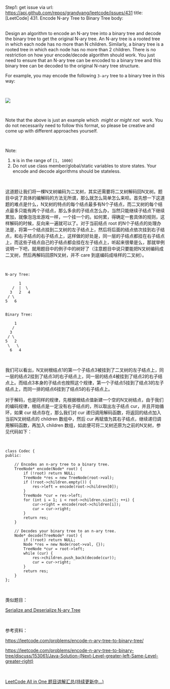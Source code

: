 Step1: get issue via url: https://api.github.com/repos/grandyang/leetcode/issues/431 
 title:[LeetCode] 431. Encode N-ary Tree to Binary Tree 
 body:  
  

Design an algorithm to encode an N-ary tree into a binary tree and decode the binary tree to get the original N-ary tree. An N-ary tree is a rooted tree in which each node has no more than N children. Similarly, a binary tree is a rooted tree in which each node has no more than 2 children. There is no restriction on how your encode/decode algorithm should work. You just need to ensure that an N-ary tree can be encoded to a binary tree and this binary tree can be decoded to the original N-nary tree structure.

For example, you may encode the following `3-ary` tree to a binary tree in this way:

 

![](https://assets.leetcode.com/uploads/2018/10/12/narytreebinarytreeexample.png)

 

Note that the above is just an example which  _might or might not_  work. You do not necessarily need to follow this format, so please be creative and come up with different approaches yourself.

 

Note:

  1. `N` is in the range of `[1, 1000]`
  2. Do not use class member/global/static variables to store states. Your encode and decode algorithms should be stateless.



 

这道题让我们将一棵N叉树编码为二叉树，其实还需要将二叉树解码回N叉树。题目中说了具体的编解码的方法无所谓，那么就怎么简单怎么来呗。首先想一下这道题的难点是什么，N叉树的特点的每个结点最多有N个子结点，而二叉树的每个结点最多只能有两个子结点，那么多余的子结点怎么办，当然只能继续子结点下继续累加，就像泡泡龙游戏一样，一个挂一个的。如何累，得确定一套具体的规则，这样解码的时候，反向来一遍就可以了。对于当前结点 root 的N个子结点的处理办法是，将第一个结点挂到二叉树的左子结点上，然后将后面的结点依次挂到右子结点，和右子结点的右子结点上，这样做的好处是，同一层的子结点都挂在右子结点上，而这些子结点自己的子结点都会挂在左子结点上，听起来很晕是么，那就举例说明一下吧，就用题目中的例子中的树好了（注意题目中说只要能把N叉树编码成二叉树，然后再解码回原N叉树，并不 care 到底编码成啥样的二叉树）。

 
    
    
    N-ary Tree:
    
          1
       /  |  \
      3   2   4
     / \
    5   6
    
    
    Binary Tree:
    
        1
       /
      3
     / \
    5   2
     \   \
      6   4

 

我们可以看出，N叉树根结点1的第一个子结点3被挂到了二叉树的左子结点上，同一层的结点2挂到了结点3的右子结点上，同一层的结点4被挂到了结点2的右子结点上。而结点3本身的子结点也按照这个规律，第一个子结点5挂到了结点3的左子结点上，而同一排的结点6挂到了结点5的右子结点上。

对于解码，也是同样的规律，先根据根结点值新建一个空的N叉树结点，由于我们的编码规律，根结点是一定没有右子结点的，所以取出左子结点 cur，并且开始循环，如果 cur 结点存在，那么我们对 cur 递归调用解码函数，将返回的结点加入当前N叉树结点的 children 数组中，然后 cur 再赋值为其右子结点，继续递归调用解码函数，再加入 children 数组，如此便可将二叉树还原为之前的N叉树，参见代码如下：

 
    
    
    class Codec {
    public:
    
        // Encodes an n-ary tree to a binary tree.
        TreeNode* encode(Node* root) {
            if (!root) return NULL;
            TreeNode *res = new TreeNode(root->val);
            if (!root->children.empty()) {
                res->left = encode(root->children[0]);
            }
            TreeNode *cur = res->left;
            for (int i = 1; i < root->children.size(); ++i) {
                cur->right = encode(root->children[i]);
                cur = cur->right;
            }
            return res;
        }
    
        // Decodes your binary tree to an n-ary tree.
        Node* decode(TreeNode* root) {
            if (!root) return NULL;
            Node *res = new Node(root->val, {});
            TreeNode *cur = root->left;
            while (cur) {
                res->children.push_back(decode(cur));
                cur = cur->right;
            }
            return res;
        }
    };

 

类似题目：

[Serialize and Deserialize N-ary Tree](https://www.cnblogs.com/grandyang/p/9945453.html) 

 

参考资料：

<https://leetcode.com/problems/encode-n-ary-tree-to-binary-tree/>

<https://leetcode.com/problems/encode-n-ary-tree-to-binary-tree/discuss/153061/Java-Solution-(Next-Level-greater-left-Same-Level-greater-right)>

 

[LeetCode All in One 题目讲解汇总(持续更新中...)](http://www.cnblogs.com/grandyang/p/4606334.html)
